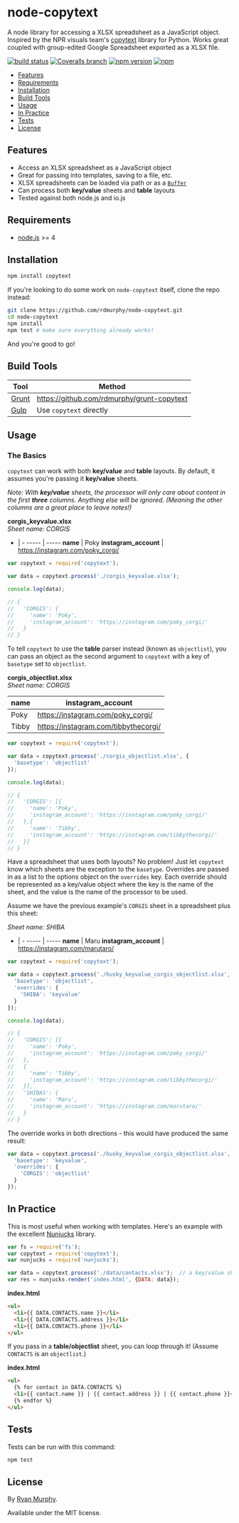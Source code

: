 # node-copytext

A node library for accessing a XLSX spreadsheet as a JavaScript object. Inspired by the NPR visuals team's [copytext](https://github.com/nprapps/copytext) library for Python. Works great coupled with group-edited Google Spreadsheet exported as a XLSX file.

[![build status](https://img.shields.io/travis/rdmurphy/node-copytext/master.svg?style=flat-square)](https://travis-ci.org/rdmurphy/node-copytext)
[![Coveralls branch](https://img.shields.io/coveralls/rdmurphy/node-copytext/master.svg?style=flat-square)](https://coveralls.io/github/rdmurphy/node-copytext)
[![npm version](https://img.shields.io/npm/v/node-copytext.svg?style=flat-square)](https://www.npmjs.com/package/node-copytext)
[![npm](https://img.shields.io/npm/dm/node-copytext.svg?style=flat-square)](https://www.npmjs.com/package/node-copytext)

* [Features](#features)
* [Requirements](#requirements)
* [Installation](#installation)
* [Build Tools](#build-tools)
* [Usage](#usage)
* [In Practice](#in-practice)
* [Tests](#tests)
* [License](#license)

## Features

- Access an XLSX spreadsheet as a JavaScript object
- Great for passing into templates, saving to a file, etc.
- XLSX spreadsheets can be loaded via path or as a [`Buffer`](https://nodejs.org/api/buffer.html)
- Can process both **key/value** sheets and **table** layouts
- Tested against both node.js and io.js


## Requirements

- [node.js](https://nodejs.org/) >= 4

## Installation
```sh
npm install copytext
```

If you're looking to do some work on `node-copytext` itself, clone the repo instead:

```sh
git clone https://github.com/rdmurphy/node-copytext.git
cd node-copytext
npm install
npm test # make sure everything already works!
```

And you're good to go!

## Build Tools

Tool | Method
-----|-------
[Grunt](http://gruntjs.com/) | https://github.com/rdmurphy/grunt-copytext
[Gulp](http://gulpjs.com/) | Use `copytext` directly

## Usage

### The Basics

`copytext` can work with both **key/value** and **table** layouts. By default, it assumes you're passing it **key/value** sheets.

_Note: With **key/value** sheets, the processor will only care about content in the first **three** columns. Anything else will be ignored. (Meaning the other columns are a great place to leave notes!)_

**corgis_keyvalue.xlsx**  
*Sheet name: CORGIS*

- | -
----- | -----
**name** | Poky
**instagram_account** | https://instagram.com/poky_corgi/

```js
var copytext = require('copytext');

var data = copytext.process('./corgis_keyvalue.xlsx');

console.log(data);

// {
//   'CORGIS': {
//     'name': 'Poky',
//     'instagram_account': 'https://instagram.com/poky_corgi/'
//   }
// }
```

To tell `copytext` to use the **table** parser instead (known as `objectlist`), you can pass an object as the second argument to `copytext` with a key of `basetype` set to `objectlist`.

**corgis_objectlist.xlsx**  
*Sheet name: CORGIS*

name | instagram_account
----- | -----
Poky | https://instagram.com/poky_corgi/
Tibby | https://instagram.com/tibbythecorgi/

```js
var copytext = require('copytext');

var data = copytext.process('./corgis_objectlist.xlsx', {
  'basetype': 'objectlist'
});

console.log(data);

// {
//   'CORGIS': [{
//     'name': 'Poky',
//     'instagram_account': 'https://instagram.com/poky_corgi/'
//   },{
//     'name': 'Tibby',
//     'instagram_account': 'https://instagram.com/tibbythecorgi/'
//   }]
// }
```

Have a spreadsheet that uses both layouts? No problem! Just let `copytext` know which sheets are the exception to the `basetype`. Overrides are passed in as a list to the options object on the `overrides` key. Each override should be represented as a key/value object where the key is the name of the sheet, and the value is the name of the processor to be used.

Assume we have the previous example's `CORGIS` sheet in a spreadsheet plus this sheet:

*Sheet name: SHIBA*

- | -
----- | -----
**name** | Maru
**instagram_account** | https://instagram.com/marutaro/

```js
var copytext = require('copytext');

var data = copytext.process('./husky_keyvalue_corgis_objectlist.xlsx', {
  'basetype': 'objectlist',
  'overrides': {
    'SHIBA': 'keyvalue'
  }
});

console.log(data);

// {
//   'CORGIS': [{
//     'name': 'Poky',
//     'instagram_account': 'https://instagram.com/poky_corgi/'
//   },
//   {
//     'name': 'Tibby',
//     'instagram_account': 'https://instagram.com/tibbythecorgi/'
//   }],
//   'SHIBAS': {
//     'name': 'Maru',
//     'instagram_account': 'https://instagram.com/marutaro/'
//   }
// }
```

The override works in both directions - this would have produced the same result:

```js
var data = copytext.process('./husky_keyvalue_corgis_objectlist.xlsx', {
  'basetype': 'keyvalue',
  'overrides': {
    'CORGIS': 'objectlist'
  }
});
```

## In Practice

This is most useful when working with templates. Here's an example with the excellent [Nunjucks](http://mozilla.github.io/nunjucks/) library.

```js
var fs = require('fs');
var copytext = require('copytext');
var nunjucks = require('nunjucks');

var data = copytext.process('./data/contacts.xlsx');  // a key/value sheet named CONTACTS
var res = nunjucks.render('index.html', {DATA: data});
```

**index.html**
```html
<ul>
  <li>{{ DATA.CONTACTS.name }}</li>
  <li>{{ DATA.CONTACTS.address }}</li>
  <li>{{ DATA.CONTACTS.phone }}</li>
</ul>
```



If you pass in a **table/objectlist** sheet, you can loop through it! (Assume `CONTACTS` is an `objectlist`.)

**index.html**
```html
<ul>
  {% for contact in DATA.CONTACTS %}
  <li>{{ contact.name }} | {{ contact.address }} | {{ contact.phone }}</li>
  {% endfor %}
</ul>
```


## Tests

Tests can be run with this command:

```sh
npm test
```

## License

By [Ryan Murphy](https://twitter.com/rdmurphy).

Available under the MIT license.
